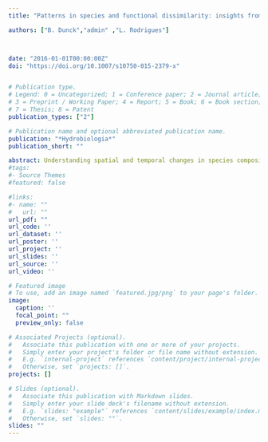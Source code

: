 ```yaml
---
title: "Patterns in species and functional dissimilarity: insights from periphytic algae in subtropical floodplain lakes"

authors: ["B. Dunck","admin" ,"L. Rodrigues"]



date: "2016-01-01T00:00:00Z"
doi: "https://doi.org/10.1007/s10750-015-2379-x"


# Publication type.
# Legend: 0 = Uncategorized; 1 = Conference paper; 2 = Journal article;
# 3 = Preprint / Working Paper; 4 = Report; 5 = Book; 6 = Book section;
# 7 = Thesis; 8 = Patent
publication_types: ["2"]

# Publication name and optional abbreviated publication name.
publication: "*Hydrobiologia*"
publication_short: ""

abstract: Understanding spatial and temporal changes in species composition has long demanded the attention of ecologists. However, only recently questions related to changes in species functional traits have been investigated. We explored patterns of species and functional dissimilarity of periphytic algae at six lakes sampled over a year across a subtropical floodplain. We evaluated the importance of turnover and nestedness components across space and time; the influence of environmental dissimilarity, spatial distance, and time on species and functional dissimilarity; and whether functional dissimilarity results from nonstochastic assembly processes. We used six functional traits to describe 155 species. Functional dissimilarity was estimated by functional dendrograms, and stochasticity was evaluated using null models. The turnover component was greater than nestedness for species and functional dissimilarity. Environmental dissimilarity, spatial distance, or time did not significantly explain species or functional dissimilarity.However, functional dissimilarity was significantly greater than expected given the observed species dissimilarity. The main finding of this study is that community assembly was deterministic with respect to traits. Further, each lake contributed similarly to the overall species and traits pool. These results highlight the importance of comparing species and functional dissimilarities to reach a better understanding of the organization of periphytic algal communities.
#tags:
#- Source Themes
#featured: false

#links:
#- name: ""
#   url: ""
url_pdf: ""
url_code: ''
url_dataset: ''
url_poster: ''
url_project: ''
url_slides: ''
url_source: ''
url_video: ''

# Featured image
# To use, add an image named `featured.jpg/png` to your page's folder. 
image:
  caption: ''
  focal_point: ""
  preview_only: false

# Associated Projects (optional).
#   Associate this publication with one or more of your projects.
#   Simply enter your project's folder or file name without extension.
#   E.g. `internal-project` references `content/project/internal-project/index.md`.
#   Otherwise, set `projects: []`.
projects: []

# Slides (optional).
#   Associate this publication with Markdown slides.
#   Simply enter your slide deck's filename without extension.
#   E.g. `slides: "example"` references `content/slides/example/index.md`.
#   Otherwise, set `slides: ""`.
slides: ""
---
```

